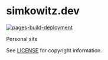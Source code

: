 # simkowitz.dev

[![pages-build-deployment](https://github.com/esimkowitz/simkowitz.dev/actions/workflows/pages/pages-build-deployment/badge.svg)](https://github.com/esimkowitz/simkowitz.dev/actions/workflows/pages/pages-build-deployment)

Personal site

See [LICENSE](LICENSE.md) for copyright information.
